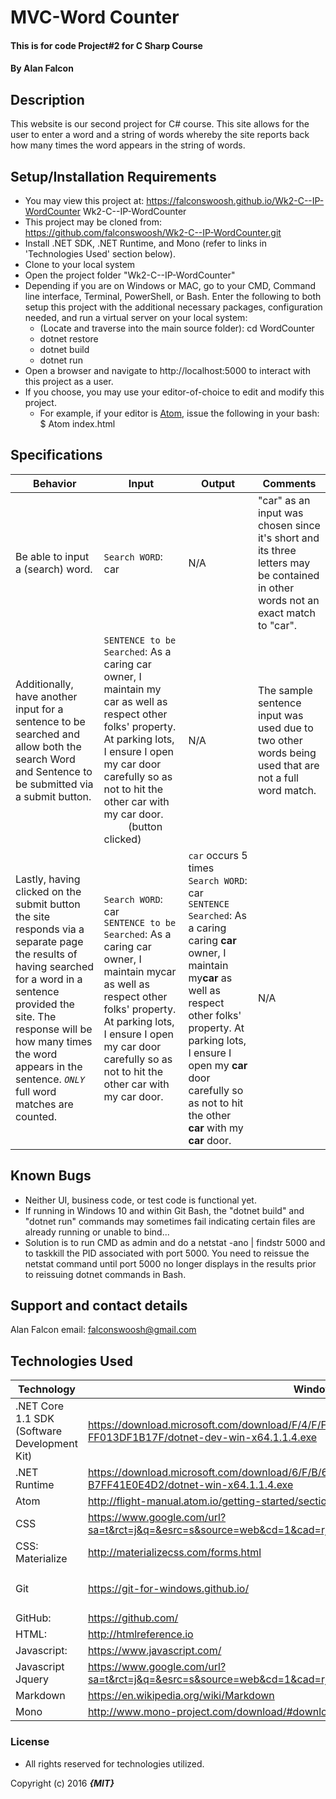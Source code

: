 # MVC-Word Counter

#### This is for code Project#2 for C Sharp Course

#### By **Alan Falcon**

## Description

This website is our second project for C# course. This site allows for the user to enter a word and a string of words whereby the site reports back how many times the word appears in the string of words.

## Setup/Installation Requirements

* You may view this project at: https://falconswoosh.github.io/Wk2-C--IP-WordCounter
Wk2-C--IP-WordCounter
* This project may be cloned from:  https://github.com/falconswoosh/Wk2-C--IP-WordCounter.git
* Install .NET SDK, .NET Runtime, and Mono (refer to links in 'Technologies Used' section below).
* Clone to your local system
* Open the project folder "Wk2-C--IP-WordCounter"
* Depending if you are on Windows or MAC, go to your CMD, Command line interface, Terminal, PowerShell, or Bash. Enter the following to both setup this project with the additional necessary packages, configuration needed, and run a virtual server on your local system:
  * (Locate and traverse into the main source folder): cd WordCounter
  * dotnet restore
  * dotnet build
  * dotnet run
* Open a browser and navigate to http://localhost:5000 to interact with this project as a user.
* If you choose, you may use your editor-of-choice to edit and modify this project.
    * For example, if your editor is [Atom](https://flight-manual.atom.io/getting-started/sections/installing-atom/), issue the following in your bash:
    $ Atom index.html

## Specifications    
| Behavior | Input | Output | Comments |
|---|---|---|---|
| Be able to input a (search) word. |  `Search WORD`: car | N/A | "car" as an input was chosen since it's short and its three letters may be contained in other words not an exact match to "car".
| Additionally, have another input for a sentence to be searched and allow both the search Word and Sentence to be submitted via a submit button. |`SENTENCE to be Searched`: As a  caring car owner, I maintain my car as well as respect other folks' property. At parking lots, I ensure I open my car door carefully so as  not to hit the other car with my car door.<br />&nbsp;&nbsp;&nbsp;&nbsp;&nbsp;&nbsp;&nbsp;&nbsp;&nbsp;(button clicked) | N/A| The sample sentence input was used  due to two other words being used that  are not a full word match.|
| Lastly, having clicked on the submit button the site responds via a separate page the results of having searched for a word in a sentence provided the site. The response will be how many times the word appears in the sentence. *`ONLY`* full word matches are counted. |`Search WORD`: car<br />`SENTENCE to be Searched`: As a caring car owner, I maintain mycar as well as respect other folks' property. At parking lots, I ensure I open my car door carefully so as  not to hit the other car with my car door. | `car` occurs 5 times<br />`Search WORD`: car<br />`SENTENCE Searched`: As a caring caring **car** owner, I maintain my**car** as well as respect other folks' property. At parking lots, I ensure I open my **car** door carefully so as  not to hit the other **car** with my **car** door. | N/A |


## Known Bugs

* Neither UI, business code, or test code is functional yet.
* If running in Windows 10 and within Git Bash, the "dotnet build" and "dotnet run" commands may sometimes fail indicating certain files are already running or unable to bind...
* Solution is to run CMD as admin and do a netstat -ano | findstr 5000 and to taskkill the PID associated with port 5000. You need to reissue the netstat command until port 5000 no longer displays in the results prior to reissuing dotnet commands in Bash.

## Support and contact details

Alan Falcon email: [falconswoosh@gmail.com](falconswoosh@gmail.com)

## Technologies Used

| Technology | Windows | MAC |
|---|---|---|
| .NET Core 1.1 SDK (Software Development Kit) |  https://download.microsoft.com/download/F/4/F/F4FCB6EC-5F05-4DF8-822C-FF013DF1B17F/dotnet-dev-win-x64.1.1.4.exe | https://download.microsoft.com/download/F/4/F/F4FCB6EC-5F05-4DF8-822C-FF013DF1B17F/dotnet-dev-osx-x64.1.1.4.pkg |
| .NET Runtime |https://download.microsoft.com/download/6/F/B/6FB4F9D2-699B-4A40-A674-B7FF41E0E4D2/dotnet-win-x64.1.1.4.exe | https://download.microsoft.com/download/6/F/B/6FB4F9D2-699B-4A40-A674-B7FF41E0E4D2/dotnet-osx-x64.1.1.4.pkg |
| Atom |http://flight-manual.atom.io/getting-started/sections/why-atom/ | https://github.com/atom/atom/releases/download/v1.21.1/atom-mac.zip |
| CSS <td colspan=2>https://www.google.com/url?sa=t&rct=j&q=&esrc=s&source=web&cd=1&cad=rja&uact=8&ved=0ahUKEwjswubPlLnWAhVGVRQKHaRLBkgQFggmMAA&url=https%3A%2F%2Fgetbootstrap.com%2Fcss%2F&usg=AFQjCNFpcAPIPLCu0F7w2NDTOafHdV8Pkw
| CSS: Materialize <td colspan=2> http://materializecss.com/forms.html
| Git |https://git-for-windows.github.io/ | [Paste the following into Bash]:<br />$ /usr/bin/ruby -e "$(curl -fsSL https://raw.githubusercontent.com/Homebrew/install/master/install)"<br />$ echo 'export PATH=/usr/local/bin:$PATH' >> ~/.bash_profile<br />$ brew install git |
| GitHub:<td colspan=2> https://github.com/
| HTML:<td colspan=2> http://htmlreference.io
| Javascript:<td colspan=2> https://www.javascript.com/
| Javascript Jquery<td colspan=2> https://www.google.com/url?sa=t&rct=j&q=&esrc=s&source=web&cd=1&cad=rja&uact=8&ved=0ahUKEwiBj_WJlbnWAhWBLhQKHfHUAQEQFggmMAA&url=https%3A%2F%2Fjquery.com%2F&usg=AFQjCNFnz7C6MAXGLm7pVcOD_LrOjJUUiA
| Markdown<td colspan=2> https://en.wikipedia.org/wiki/Markdown
| Mono |http://www.mono-project.com/download/#download-win | http://www.mono-project.com/download/#download-mac |


### License
* All rights reserved for technologies utilized.

Copyright (c) 2016 **_{MIT}_**
